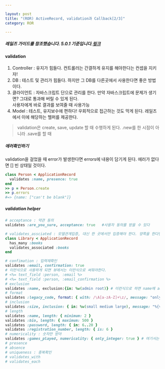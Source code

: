 ```yaml
---

layout: post
title: "(ROR) ActiveRecord, validation과 Callback[2/3]"
category: ROR

---
```


##### 레일즈 가이드를 참조했습니다. 5.0.1 기준입니다.[링크](http://guides.rubyonrails.org/active_record_basics.html)

#### validation
1. Controller : 유지가 힘들다. 컨트롤러는 간결하게 유지를 해야한다는 컨셉을 지키자!
2. DB : 테스트 및 관리가 힘들다. 하지만 그 DB를 다른곳에서 사용한다면 좋은 방법이다.
3. 클라이언트 : 자바스크립트 단으로 관리를 한다. 만약 자바스크립트에 문제가 생기면? 그대로 통과해 버릴 수 있게 된다. <br/>사용자에게 바로 결과를 보여줄 때 사용가능
4. Model : 테스트, 유지보수에 편하다! 우회적으로 접근하는 것도 막게 된다. 레일즈에서 이에 해당하는 헬퍼를 제공한다.

> validation은 create, save, update 할 때 수행하게 된다. .new를 한 시점이 아니라 .save를 할 때

##### 에러확인하기
validation을 걸었을 때 error가 발생한다면 errors에 내용이 담기게 된다. 에러가 없다면 [] 빈 상태일 것이다.

~~~ruby
class Person < ApplicationRecord
  validates :name, presence: true
end
>> p = Person.create
>> p.errors
#=> {name: ["can't be blank"]}
~~~

##### validation helper
~~~ruby
# acceptance : 약관 동의
validates :are_you_sure, acceptance: true   #사용자 동의를 받을 수 있다

# validates_assciated : 모델관계입증, 대신 한 곳에서만 입증해야 한다. 양쪽을 한다면 무한 루프를 돌 거임
class Library < ApplicationRecord
  has_many :books
  validates_associated :books
end

# confimation : 입력재확인
validates :email, confirmation: true
# 이런식으로 사용하게 되면 뷰에서는 이런식으로 써줘야한다.
# <%= text_field :person, :email %>
# <%= text_field :person, :email_confirmation %>
# exclusion
validates :name, exclusion:{in: %w(admin root)} # 이런식으로 하면 name에 admin / root 는 안된다
# format
validates :legacy_code, format: { with: /\A[a-zA-Z]+\z/, message: "only allows letters" } #이런식으로 정규식과 사용할 수 있다.
# inclusion
validates :size, inclusion: { in: %w(small medium large), message: "%{value} is not a valid size" } #set을 만들어 저기서만 선택하게 함
# length
validates :name, length: { minimum: 2 }
validates :bio, length: { maximum: 500 }
validates :password, length: { in: 6..20 }
validates :registration_number, length: { is: 6 }
# numericality : 숫자만 받아
validates :games_played, numericality: { only_integer: true } # 여기서는 수 중에 정수만 받게
# presence
# absence
# uniqueness : 중복확인
# validates_with
# validates_each
~~~

 <br/><br/>
